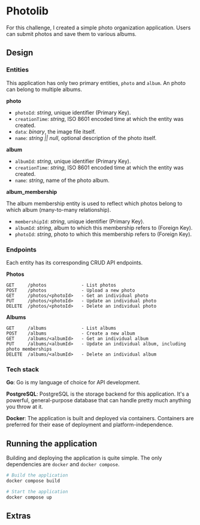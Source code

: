 # Photolib

For this challenge, I created a simple photo organization application. Users can submit photos and save them to various albums.

## Design

### Entities

This application has only two primary entities, `photo` and `album`. An photo can belong to multiple albums.

**photo**

- `photoId`: _string_, unique identifier (Primary Key).
- `creationTime`: _string_, ISO 8601 encoded time at which the entity was created.
- `data`: _binary_, the image file itself.
- `name`: _string || null_, optional description of the photo itself.

**album**

- `albumId`: _string_, unique identifier (Primary Key).
- `creationTime`: _string_, ISO 8601 encoded time at which the entity was created.
- `name`: _string_, name of the photo album.

**album_membership**

The album membership entity is used to reflect which photos belong to which album (many-to-many relationship).

- `membershipId`: _string_, unique identifier (Primary Key).
- `albumId`: _string_, album to which this membership refers to (Foreign Key).
- `photoId`: _string_, photo to which this membership refers to (Foreign Key).

### Endpoints

Each entity has its corresponding CRUD API endpoints.

**Photos**

```
GET     /photos             - List photos
POST    /photos             - Upload a new photo
GET     /photos/<photoId>   - Get an individual photo
PUT     /photos/<photoId>   - Update an individual photo
DELETE  /photos/<photoId>   - Delete an individual photo
```

**Albums**

```
GET     /albums             - List albums
POST    /albums             - Create a new album
GET     /albums/<albumId>   - Get an individual album
PUT     /albums/<albumId>   - Update an individual album, including photo memberships
DELETE  /albums/<albumId>   - Delete an individual album
```

### Tech stack

**Go**: Go is my language of choice for API development.

**PostgreSQL**: PostgreSQL is the storage backend for this application. It's a powerful, general-purpose database that can handle pretty much anything you throw at it.

**Docker**: The application is built and deployed via containers. Containers are preferred for their ease of deployment and platform-independence.

## Running the application

Building and deploying the application is quite simple. The only dependencies are `docker` and `docker compose`.

```bash
# Build the application
docker compose build

# Start the application
docker compose up
```

## Extras

